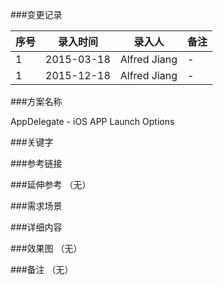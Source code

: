 ###变更记录

| 序号 | 录入时间 | 录入人 | 备注 |
| -- | -- | -- | -- |
| 1 | 2015-03-18 | Alfred Jiang | - |
| 1 | 2015-12-18 | Alfred Jiang | - |

###方案名称

AppDelegate - iOS APP Launch Options

###关键字

###参考链接

###延伸参考
（无）

###需求场景

###详细内容

###效果图
（无）

###备注
（无）

